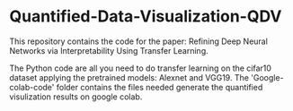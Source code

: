 # Quantified-Data-Visualization-QDV
This repository contains the code for the paper: Refining Deep Neural Networks via Interpretability
Using Transfer Learning.

The Python code are all you need to do transfer learning on the cifar10 dataset applying the pretrained models: Alexnet and VGG19.
The 'Google-colab-code' folder contains the files needed generate the quantified visulization results on google colab.
